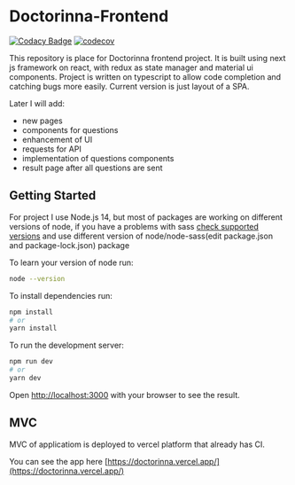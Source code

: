 # Doctorinna-Frontend
[![Codacy Badge](https://app.codacy.com/project/badge/Grade/d6c01263e90b4c3a9e85b630e274eb72)](https://www.codacy.com/gh/Doctorinna/frontend/dashboard?utm_source=github.com&amp;utm_medium=referral&amp;utm_content=Doctorinna/frontend&amp;utm_campaign=Badge_Grade)
[![codecov](https://codecov.io/gh/Doctorinna/frontend/branch/master/graph/badge.svg?token=8BE2XA4162)](https://codecov.io/gh/Doctorinna/frontend)

This repository is place for Doctorinna frontend project. It is built using next js framework on react, with redux as state manager and material ui components. Project is written on typescript to allow code completion and catching bugs more easily. Current version is just layout of a SPA.

Later I will add:
 - new pages
 - components for questions
 - enhancement of UI
 - requests for API
 - implementation of questions components
 - result page after all questions are sent

## Getting Started
For project I use Node.js 14, but most of packages are working on different versions of node, if you have a problems with sass [check supported versions](https://github.com/sass/node-sass) and use different version of node/node-sass(edit package.json and package-lock.json) package

To learn your version of node run:

```bash
node --version
```

To install dependencies run:

```bash
npm install
# or
yarn install
```

To run the development server:

```bash
npm run dev
# or
yarn dev
```

Open [http://localhost:3000](http://localhost:3000) with your browser to see the result.

## MVC
MVC of applicatiom is deployed to vercel platform that already has CI.

You can see the app here [https://doctorinna.vercel.app/](https://doctorinna.vercel.app/)